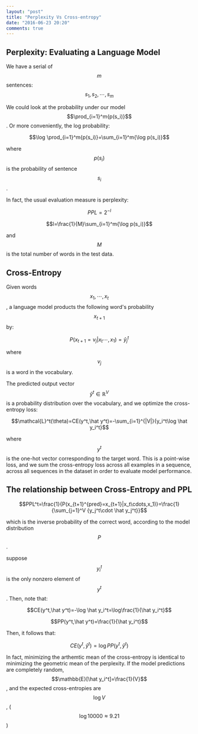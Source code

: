 ```yaml
---
layout: "post"
title: "Perplexity Vs Cross-entropy"
date: "2016-06-23 20:20"
comments: true
---
```


## Perplexity: Evaluating a Language Model
We have a serial of $$m$$ sentences:
$$s_1,s_2,\cdots,s_m$$

We could look at the probability under our model $$\prod_{i=1}^m{p(s_i)}$$. Or more conveniently, the log probability:

$$\log \prod_{i=1}^m{p(s_i)}=\sum_{i=1}^m{\log p(s_i)}$$

where $$p(s_i)$$ is the probability of sentence $$s_i$$.

In fact, the usual evaluation measure is perplexity:

$$PPL=2^{-l}$$

$$l=\frac{1}{M}\sum_{i=1}^m{\log p(s_i)}$$

and $$M$$ is the total number of words in the test data.

## Cross-Entropy

Given words $$x_1,\cdots,x_t$$, a language model products the following word's probability $$x_{t+1}$$ by:

$$P(x_{t+1}=v_j|x_t\cdots,x_1)=\hat y_j^t$$

where $$v_j$$ is a word in the vocabulary.

The predicted output vector $$\hat y^t \in  \mathbb{R}^{V}$$ is a probability distribution over the vocabulary, and we optimize the cross-entropy loss:

$$\mathcal{L}^t(\theta)=CE(y^t,\hat y^t)=-\sum_{i=1}^{|V|}{y_i^t\log \hat y_i^t}$$

where $$y^t$$ is the one-hot vector corresponding to the target word. This is a point-wise loss, and we sum the cross-entropy loss across all examples in a sequence, across all sequences in the dataset in order to evaluate model performance.

## The relationship between Cross-Entropy and PPL


$$PPL^t=\frac{1}{P(x_{t+1}^{pred}=x_{t+1}|x_t\cdots,x_1)}=\frac{1}{\sum_{j=1}^V {y_j^t\cdot \hat y_j^t}}$$

which is the inverse probability of the correct word, according to the model distribution $$P$$.

suppose $$y_i^t$$ is the only nonzero element of $$y^t$$. Then, note that:

$$CE(y^t,\hat y^t)=-\log \hat y_i^t=\log\frac{1}{\hat y_i^t}$$

$$PP(y^t,\hat y^t)=\frac{1}{\hat y_i^t}$$

Then, it follows that:

$$CE(y^t,\hat y^t)=\log PP(y^t,\hat y^t)$$

In fact, minimizing the arthemtic mean of the cross-entropy is identical to minimizing the geometric mean of the perplexity. If the model predictions are completely random, $$\mathbb{E}[\hat y_i^t]=\frac{1}{V}$$, and the expected cross-entropies are $$\log V$$, ($$\log 10000\approx 9.21$$)
